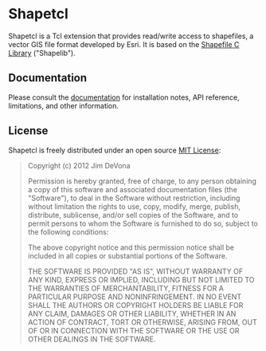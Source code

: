 Shapetcl
========

Shapetcl is a Tcl extension that provides read/write access to shapefiles, a vector GIS file format developed by Esri. It is based on the [Shapefile C Library](http://shapelib.maptools.org) ("Shapelib").

Documentation
-------------

Please consult the [documentation](https://github.com/anoved/Shapetcl/blob/master/doc/shapetcl.txt) for installation notes, API reference, limitations, and other information.

License
-------

Shapetcl is freely distributed under an open source [MIT License](http://opensource.org/licenses/MIT):

> Copyright (c) 2012 Jim DeVona
>
> Permission is hereby granted, free of charge, to any person obtaining a copy of this software and associated documentation files (the "Software"), to deal in the Software without restriction, including without limitation the rights to use, copy, modify, merge, publish, distribute, sublicense, and/or sell copies of the Software, and to permit persons to whom the Software is furnished to do so, subject to the following conditions:
>
> The above copyright notice and this permission notice shall be included in all copies or substantial portions of the Software.
>
> THE SOFTWARE IS PROVIDED "AS IS", WITHOUT WARRANTY OF ANY KIND, EXPRESS OR IMPLIED, INCLUDING BUT NOT LIMITED TO THE WARRANTIES OF MERCHANTABILITY, FITNESS FOR A PARTICULAR PURPOSE AND NONINFRINGEMENT. IN NO EVENT SHALL THE AUTHORS OR COPYRIGHT HOLDERS BE LIABLE FOR ANY CLAIM, DAMAGES OR OTHER LIABILITY, WHETHER IN AN ACTION OF CONTRACT, TORT OR OTHERWISE, ARISING FROM, OUT OF OR IN CONNECTION WITH THE SOFTWARE OR THE USE OR OTHER DEALINGS IN THE SOFTWARE.
